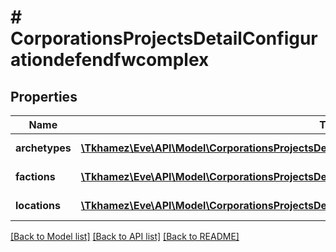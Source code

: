 # # CorporationsProjectsDetailConfigurationdefendfwcomplex

## Properties

Name | Type | Description | Notes
------------ | ------------- | ------------- | -------------
**archetypes** | [**\Tkhamez\Eve\API\Model\CorporationsProjectsDetailConfigurationmatcherarchetype[]**](CorporationsProjectsDetailConfigurationmatcherarchetype.md) | Archetype of complex | [optional]
**factions** | [**\Tkhamez\Eve\API\Model\CorporationsProjectsDetailConfigurationmatcherfaction[]**](CorporationsProjectsDetailConfigurationmatcherfaction.md) | Faction to defend for | [optional]
**locations** | [**\Tkhamez\Eve\API\Model\CorporationsProjectsDetailConfigurationcapturefwcomplexLocationsInner[]**](CorporationsProjectsDetailConfigurationcapturefwcomplexLocationsInner.md) | Location of complex | [optional]

[[Back to Model list]](../../README.md#models) [[Back to API list]](../../README.md#endpoints) [[Back to README]](../../README.md)

